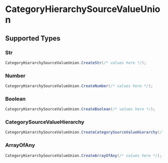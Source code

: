 # CategoryHierarchySourceValueUnion


## Supported Types

### Str

```csharp
CategoryHierarchySourceValueUnion.CreateStr(/* values here */);
```

### Number

```csharp
CategoryHierarchySourceValueUnion.CreateNumber(/* values here */);
```

### Boolean

```csharp
CategoryHierarchySourceValueUnion.CreateBoolean(/* values here */);
```

### CategorySourceValueHierarchy

```csharp
CategoryHierarchySourceValueUnion.CreateCategorySourceValueHierarchy(/* values here */);
```

### ArrayOfAny

```csharp
CategoryHierarchySourceValueUnion.CreateArrayOfAny(/* values here */);
```
